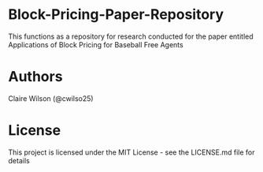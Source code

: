 # Block-Pricing-Paper-Repository
This functions as a repository for research conducted for the paper entitled Applications of Block Pricing for Baseball Free Agents

# Authors
Claire Wilson (@cwilso25)

# License
This project is licensed under the MIT License - see the LICENSE.md file for details
